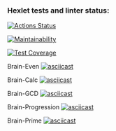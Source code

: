 ### Hexlet tests and linter status:
[![Actions Status](https://github.com/g0lubenk0/python-project-49/workflows/hexlet-check/badge.svg)](https://github.com/g0lubenk0/python-project-49/actions)

[![Maintainability](https://api.codeclimate.com/v1/badges/026fefad4d59a2bdbc31/maintainability)](https://codeclimate.com/github/g0lubenk0/python-project-49/maintainability)

[![Test Coverage](https://api.codeclimate.com/v1/badges/026fefad4d59a2bdbc31/test_coverage)](https://codeclimate.com/github/g0lubenk0/python-project-49/test_coverage)

Brain-Even
[![asciicast](https://asciinema.org/a/K0xP7aqPAfRjKbvuDtQGWovv3.svg)](https://asciinema.org/a/K0xP7aqPAfRjKbvuDtQGWovv3)

Brain-Calc
[![asciicast](https://asciinema.org/a/dlJXbbZgUrAsVjr1KTV4RZA9v.svg)](https://asciinema.org/a/dlJXbbZgUrAsVjr1KTV4RZA9v)

Brain-GCD
[![asciicast](https://asciinema.org/a/R8go1UjAebYxOFo2XFSLGokli.svg)](https://asciinema.org/a/R8go1UjAebYxOFo2XFSLGokli)

Brain-Progression
[![asciicast](https://asciinema.org/a/gxyE69zxMW6MLQ1nFpwjC5Ixe.svg)](https://asciinema.org/a/gxyE69zxMW6MLQ1nFpwjC5Ixe)

Brain-Prime
[![asciicast](https://asciinema.org/a/XDlYNWBwkbvt9M7BqNDOUoiyL.svg)](https://asciinema.org/a/XDlYNWBwkbvt9M7BqNDOUoiyL)
